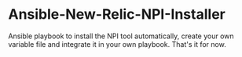 Ansible-New-Relic-NPI-Installer
===============================

Ansible playbook to install the NPI tool automatically, create your own variable file and integrate it in your own playbook. That's it for now.
